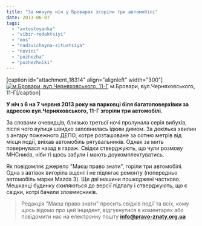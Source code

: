 ```yaml
---
title: "За минулу ніч у Броварах згоріли три автомобілі"
date: 2013-06-07
tags: 
  - "avtostoyanka"
  - "vibir-redaktsiyi"
  - "mns"
  - "nadzvichayna-situatsiya"
  - "novini"
  - "pozhezha"
  - "pozhezhniki"
---
```


\[caption id="attachment\_18314" align="alignleft" width="300"\][![м.Бровари, вул.Черняховського, 11-Г](https://mpz.brovary.org/wp-content/uploads/2013/06/Zgorile-avto.jpg "м.Бровари, вул.Черняховського, 11-Г")](https://mpz.brovary.org/wp-content/uploads/2013/06/Zgorile-avto.jpg) м.Бровари, вул.Черняховського, 11-Г\[/caption\]

**У ніч з 6 на 7 червня 2013 року на парковці біля багатоповерхівки за адресою вул.Черняховського, 11-Г згоріли три автомобілі.**

За словами очевидців, близько третьої ночі пролунала серія вибухів, після чого вулиця швидко заповнилась їдким димом. За декілька хвилин з ангару пожежного ДЕПО, котре розташоване за сотню метрів від місця події, виїхав автомобіль рятувальників. Однак за мить повернувася назад в гараж. Свідки стверджують, що чули розмову МНСників, ніби ті щось забули і мають доукомплектуватись.

Як повідомляє джерело "Маєш право знати", горіли три автомобілі. Одна з автівок вигоріла вщент і не підлягає ремонту (попередньо автомобіль марки Mazda 3). Ще дві машини пошкоджені частково. Мешканці будинку схиляються до версії підпалу і стверджують, що є свідки, котрі бачили зловмисників.

> Редакція "Маєш право знати" просить свідків події та всіх, кому щось відомо про цей інцидент, відгукнутися в коментарях або повідомити нас на електронну пошту **info@pravo-znaty.org.ua**
